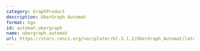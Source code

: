 ```yaml
---
category: GraphProduct
description: UberGraph Automat
format: kgx
id: automat.ubergraph
name: ubergraph_automat
url: https://stars.renci.org/var/plater/bl-3.1.2/UberGraph_Automat/latest/kgx_files
---
```

